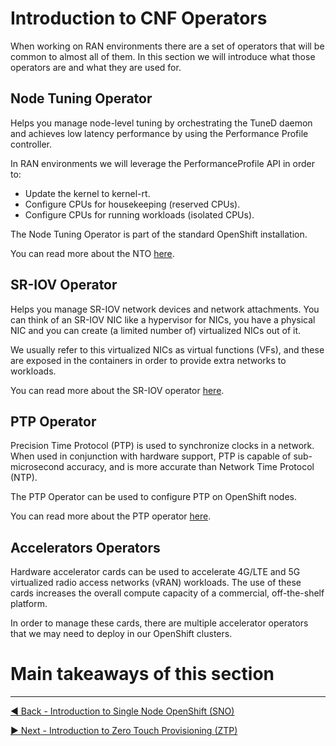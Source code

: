 # Introduction to CNF Operators

When working on RAN environments there are a set of operators that will be common to almost all of them. In this section we will introduce what those operators are and what they are used for.

## Node Tuning Operator

Helps you manage node-level tuning by orchestrating the TuneD daemon and achieves low latency performance by using the Performance Profile controller.

In RAN environments we will leverage the PerformanceProfile API in order to:

* Update the kernel to kernel-rt.
* Configure CPUs for housekeeping (reserved CPUs).
* Configure CPUs for running workloads (isolated CPUs).

The Node Tuning Operator is part of the standard OpenShift installation.

You can read more about the NTO [here](https://docs.openshift.com/container-platform/4.11/scalability_and_performance/using-node-tuning-operator.html).

## SR-IOV Operator

Helps you manage SR-IOV network devices and network attachments. You can think of an SR-IOV NIC like a hypervisor for NICs, you have a physical NIC and you can create (a limited number of) virtualized NICs out of it.

We usually refer to this virtualized NICs as virtual functions (VFs), and these are exposed in the containers in order to provide extra networks to workloads.

You can read more about the SR-IOV operator [here](https://docs.openshift.com/container-platform/4.11/networking/hardware_networks/about-sriov.html).

## PTP Operator

Precision Time Protocol (PTP) is used to synchronize clocks in a network. When used in conjunction with hardware support, PTP is capable of sub-microsecond accuracy, and is more accurate than Network Time Protocol (NTP).

The PTP Operator can be used to configure PTP on OpenShift nodes.

You can read more about the PTP operator [here](https://docs.openshift.com/container-platform/4.11/networking/using-ptp.html).

## Accelerators Operators

Hardware accelerator cards can be used to accelerate 4G/LTE and 5G virtualized radio access networks (vRAN) workloads. The use of these cards increases the overall compute capacity of a commercial, off-the-shelf platform.

In order to manage these cards, there are multiple accelerator operators that we may need to deploy in our OpenShift clusters.

# Main takeaways of this section

---

[:arrow_backward: Back - Introduction to Single Node OpenShift (SNO)](./2.md)

[:arrow_forward: Next - Introduction to Zero Touch Provisioning (ZTP)](./4.md)